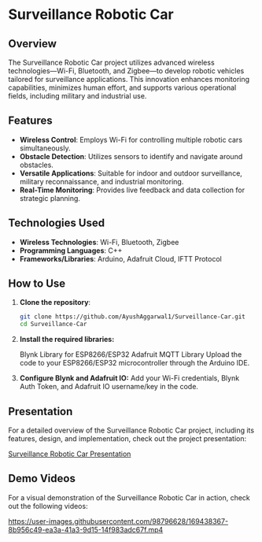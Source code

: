 # Surveillance Robotic Car

## Overview

The Surveillance Robotic Car project utilizes advanced wireless technologies—Wi-Fi, Bluetooth, and Zigbee—to develop robotic vehicles tailored for surveillance applications. This innovation enhances monitoring capabilities, minimizes human effort, and supports various operational fields, including military and industrial use.

## Features

- **Wireless Control**: Employs Wi-Fi for controlling multiple robotic cars simultaneously.
- **Obstacle Detection**: Utilizes sensors to identify and navigate around obstacles.
- **Versatile Applications**: Suitable for indoor and outdoor surveillance, military reconnaissance, and industrial monitoring.
- **Real-Time Monitoring**: Provides live feedback and data collection for strategic planning.

## Technologies Used

- **Wireless Technologies**: Wi-Fi, Bluetooth, Zigbee
- **Programming Languages**: C++
- **Frameworks/Libraries**: Arduino, Adafruit Cloud, IFTT Protocol


## How to Use

1. **Clone the repository**:
   ```bash
   git clone https://github.com/AyushAggarwal1/Surveillance-Car.git
   cd Surveillance-Car
   
2. **Install the required libraries:**

    Blynk Library for ESP8266/ESP32
    Adafruit MQTT Library
    Upload the code to your ESP8266/ESP32 microcontroller through the Arduino IDE.

3. **Configure Blynk and Adafruit IO:**
Add your Wi-Fi credentials, Blynk Auth Token, and Adafruit IO username/key in the code.

## Presentation

For a detailed overview of the Surveillance Robotic Car project, including its features, design, and implementation, check out the project presentation:

[Surveillance Robotic Car Presentation](https://docs.google.com/presentation/d/1nel50Y0bSEb_su43nVEIIawPf65dgPvh/edit?usp=sharing)

## Demo Videos

For a visual demonstration of the Surveillance Robotic Car in action, check out the following videos:

https://user-images.githubusercontent.com/98796628/169438367-8b956c49-ea3a-41a3-9d15-14f983adc67f.mp4
